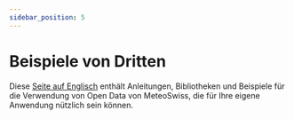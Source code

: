 ```yaml
---
sidebar_position: 5
---
```


# Beispiele von Dritten

Diese [Seite auf Englisch](https://opendatadocs.meteoswiss.ch/general/third-party-examples) enthält Anleitungen, Bibliotheken und Beispiele für die Verwendung von Open Data von MeteoSwiss, die für Ihre eigene Anwendung nützlich sein können.
